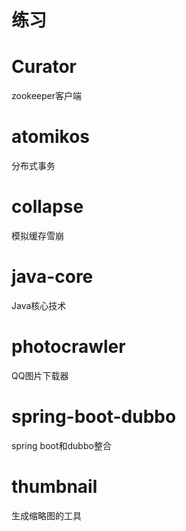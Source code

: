 # 练习

# Curator

zookeeper客户端

# atomikos

分布式事务

# collapse

模拟缓存雪崩

# java-core

Java核心技术

# photocrawler

QQ图片下载器

# spring-boot-dubbo

spring boot和dubbo整合

# thumbnail

生成缩略图的工具



